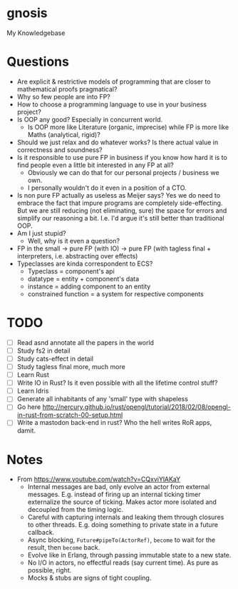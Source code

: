 # gnosis
My Knowledgebase

# Questions

* Are explicit & restrictive models of programming that are closer to mathematical proofs pragmatical?
* Why so few people are into FP?
* How to choose a programming language to use in your business project?
* Is OOP any good? Especially in concurrent world.
    * Is OOP more like Literature (organic, imprecise) while FP is more like Maths (analytical, rigid)?
* Should we just relax and do whatever works? Is there actual value in correctness and soundness? 
* Is it responsible to use pure FP in business if you know how hard it is to find people even a little bit interested in any FP at all? 
    * Obviously we can do that for our personal projects / business we own.
    * I personally wouldn't do it even in a position of a CTO.
* Is non pure FP actually as useless as Meijer says? Yes we do need to embrace the fact that impure programs are completely side-effecting. But we are still reducing (not eliminating, sure) the space for errors and simplify our reasoning a bit. I.e. I'd argue it's still better than traditional OOP.
* Am I just stupid? 
    * Well, why is it even a question?
* FP in the small -> pure FP (with IO) -> pure FP (with tagless final + interpreters, i.e. abstracting over effects)
* Typeclasses are kinda correspondent to ECS? 
    * Typeclass = component's api
    * datatype = entity + component's data
    * instance = adding component to an entity
    * constrained function = a system for respective components

# TODO

- [ ] Read asnd annotate all the papers in the world
- [ ] Study fs2 in detail
- [ ] Study cats-effect in detail
- [ ] Study tagless final more, much more
- [ ] Learn Rust
- [ ] Write IO in Rust? Is it even possible with all the lifetime control stuff?
- [ ] Learn Idris
- [ ] Generate all inhabitants of any 'small' type with shapeless
- [ ] Go here http://nercury.github.io/rust/opengl/tutorial/2018/02/08/opengl-in-rust-from-scratch-00-setup.html
- [ ] Write a mastodon back-end in rust? Who the hell writes RoR apps, damit.

# Notes

* From https://www.youtube.com/watch?v=CQxviYlAKaY 
    * Internal messages are bad, only evolve an actor from external messages. E.g. instead of firing up an internal ticking timer externalize the source of ticking. Makes actor more isolated and decoupled from the timing logic.
    * Careful with capturing internals and leaking them through closures to other threads. E.g. doing something to private state in a future callback.
    * Async blocking, `Future#pipeTo(ActorRef)`, `become` to wait for the result, then `become` back.
    * Evolve like in Erlang, through passing immutable state to a new state.
    * No I/O in actors, no effectful reads (say current time). As pure as possible, right.
    * Mocks & stubs are signs of tight coupling. 
